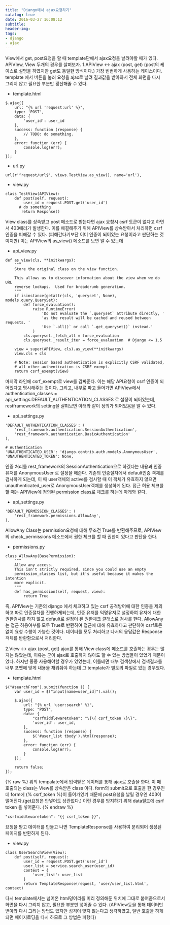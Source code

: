 ```yaml
---
title: "Django에서 ajax요청하기"
catalog: true
date: 2016-03-27 16:08:12
subtitle:
header-img:
tags:
- django
- ajax
---
```

View에서 get, post요청을 할 때 template단에서 ajax요청을 날려야할 때가 있다.
APIVIew, View 두개의 경우를 살펴보자.
1.APIView ↔ ajax (post, get)
(post의 케이스로 설명을 하였지만 get도 동일한 방식이다.)
가장 빈번하게 사용하는 케이스이다. template 에서 버튼을 눌러 요청을 ajax로 날려 결과값을 받아와서 전체 화면을 다시 그리지 않고 필요한 부분만 갱신해줄 수 있다.

- template.html

~~~
$.ajax({
    url: "{% url 'request:url' %}",
    type: 'POST',
    data: {
        'user_id': user_id
    },
    success: function (response) {
        // TODO: do something.
    },
    error: function (err) {
        console.log(err);
    }
});
~~~



- url.py

 ```
url(r'^request/url$', views.TestView.as_view(), name='url'),
  ```

- view.py

``` 
class TestView(APIView):
    def post(self, request):
        user_id = request.POST.get('user_id')
      # do something
       return Response()
```
  
  
View class를 상속받고 post 메소드로 받는다면 ajax 요청시 csrf 토큰이 없다고 하면서 403에러가 발생한다.
이를 해결해주기 위해 APIView를 상속받아서 처리하면 csrf 인증을 피해갈 수 있다.  (피해간다기보단 이미 인증이 되어있는 요청이라고 판단하는 것이지만)
이는 APIView의 as_view() 메소드를 보면 알 수 있는데

- api_view.py

```
def as_view(cls, **initkwargs):
    """
    Store the original class on the view function.
 
    This allows us to discover information about the view when we do URL
    reverse lookups.  Used for breadcrumb generation.
    """
    if isinstance(getattr(cls, 'queryset', None), models.query.QuerySet):
        def force_evaluation():
            raise RuntimeError(
                'Do not evaluate the `.queryset` attribute directly, '
                'as the result will be cached and reused between requests. '
                'Use `.all()` or call `.get_queryset()` instead.'
            )
        cls.queryset._fetch_all = force_evaluation
        cls.queryset._result_iter = force_evaluation  # Django <= 1.5
 
    view = super(APIView, cls).as_view(**initkwargs)
    view.cls = cls
 
    # Note: session based authentication is explicitly CSRF validated,
    # all other authentication is CSRF exempt.
    return csrf_exempt(view)
```

마지막 라인에 csrf_exempt로 view를 감싸준다. 이는 해당 API요청이 csrf 인증이 되어있다고 명시해주는 것이다.
그리고, 내부로 파고 들어가면  APIView에서 authentication_classes = api_settings.DEFAULT_AUTHENTICATION_CLASSES 로 설정이 되어있는데, restframework의 setting을 살펴보면 아래와 같이 정의가 되어있음을 알 수 있다.
  
- api_settings.py

```
'DEFAULT_AUTHENTICATION_CLASSES': (
    'rest_framework.authentication.SessionAuthentication',
    'rest_framework.authentication.BasicAuthentication'
),
  
# Authentication
'UNAUTHENTICATED_USER': 'django.contrib.auth.models.AnonymousUser',
'UNAUTHENTICATED_TOKEN': None,
```

인증 처리를 rest_framework의 SessionAuthentication으로 하겠다는 내용과 인증 유저를 AnonymousUser 로 설정을 해준다.
기존의 인증절차에서 default인증 객체를 검사하게 되는데, 이 때 user객체의 active를 검사할 때 이 객체가 유효하지 않으면 unauthenticated_user로 AnonymousUser객체를 생성하게 된다. 접근 허용 체크를 할 때는 APIView에 정의된 permission class로 체크를 하는데 아래와 같다.
  
- api_settings.py

``` 
'DEFAULT_PERMISSION_CLASSES': (
    'rest_framework.permissions.AllowAny',
),
```

AllowAny Class는 permission요청에 대해 무조건 True를 반환해주므로, APIView의 check_permissions 메소드에서 권한 체크를 할 때 권한이 있다고 판단을 한다.
  
- permissions.py

``` 
class AllowAny(BasePermission):
    """
    Allow any access.
    This isn't strictly required, since you could use an empty
    permission_classes list, but it's useful because it makes the intention
    more explicit.
    """
    def has_permission(self, request, view):
        return True
```
 
즉, APIView는 기존의 django 에서 체크하고 있는 csrf 공격방어에 대한 인증을 제외하고 따로 인증절차를 진행하게되는데, 인증 유저를 익명유저로 설정하여 유저에 대한 권한검사를 하지 않고 default로 설정이 된 권한체크 클래스로 검사를 한다.
AllowAny는 접근 허용여부를 모두 True로 반환하여 접근에 대해 유효하다고 판단하여 csrf토큰 없이 요청 수행이 가능한 것이다.
데이터를 모두 처리하고 나서의 응답값은 Response 객체를 반환함으로서 처리한다.

2.View ↔ ajax (post, get)
ajax를 통해 View class에 메소드를 호출하는 경우는 많지는 않았는데, 이유는 굳이 ajax로 호출하지 않아도 할 수 있는 방법들이 있었기 때문이었다.
하지만 종종 사용해야할 경우가 있었는데, 이를테면 내부 검색창에서 검색결과를 내부 포멧에 맞게 내용을 채워줘야 하는데 그 template가 별도의 파일로 있는 경우였다.
  
  
- template.html

~~~
$("#searchFrom").submit(function () {
    var user_id = $("input[name=user_id]").val();
 
    $.ajax({
        url: "{% url 'user:search' %}",
        type: "POST",
        data: {
            "csrfmiddlewaretoken": "\{\{ csrf_token \}\}",
            'user_id': user_id,
        },
        success: function (response) {
            $('#user_list tbody').html(response);
        },
        error: function (err) {
            console.log(err);
        }
    });
 
    return false;
});
~~~

{% raw %}
위의 tempalate에서 입력받은 데이터를 통해 ajax로 호출을 한다. 이 때 호출되는 class는 View를 상속받은 class 이다. form의 submit으로 호출을 한 경우인데 form에 {% csrf_token %}이 들어가있기 때문에 post요청을 날릴 경우엔 403이 떨어진다.(get요청은 안넣어도 상관없다.)
이런 경우를 방지하기 위해 data필드에 csrf token 을 넣어준다.
{% endraw %}

~~~
"csrfmiddlewaretoken": "{{ csrf_token }}",
~~~

요청을 받고 데이터를 만들고 나면 TemplateResponse를 사용하여 분리되어 생성된 페이지를 반환하게 된다. 
  
- view.py

```
class UserSearchView(View):
    def post(self, request):
        user_id = request.POST.get('user_id')
        user_list = service.search_user(user_id)
        context = {
            'user_list': user_list
        }
        return TemplateResponse(request, 'user/user_list.html', context)
```

다시 template에서는 넘어온 html덩어리를 미리 정의해둔 위치에 그대로 붙여줌으로서 화면을 다시 그리지 않고, 필요한 부분만 넣어줄 수 있다. 
(APIView등을 통해 데이터만 받아와 다시 그리는 방법도 있지만 성격이 맞지 않는다고 생각하였고, 일반 호출을 하게 되면 페이지로딩을 다시 하므로 그 방법은 피했다)


